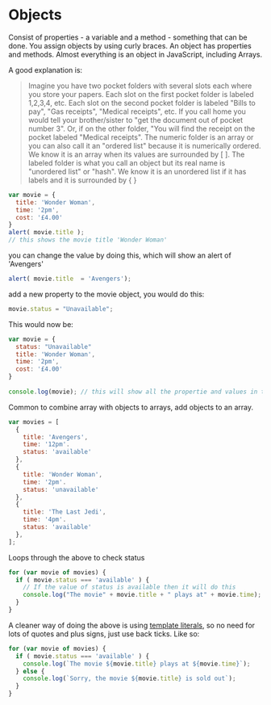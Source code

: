# Objects

Consist of properties - a variable and a method - something that can be done. You assign objects by using curly braces. An object has properties and methods. Almost everything is an object in JavaScript, including Arrays.

A good explanation is:

> Imagine you have two pocket folders with several slots each where you store your papers. Each slot on the first pocket folder is labeled 1,2,3,4, etc. Each slot on the second pocket folder is labeled "Bills to pay", "Gas receipts", "Medical receipts", etc. If you call home you would tell your brother/sister to "get the document out of pocket number 3". Or, if on the other folder, "You will find the receipt on the pocket labeled "Medical receipts". The numeric folder is an array or you can also call it an "ordered list" because it is numerically ordered. We know it is an array when its values are surrounded by [ ]. The labeled folder is what you call an object but its real name is "unordered list" or "hash". We know it is an unordered list if it has labels and it is surrounded by { }

```javascript
var movie = {
  title: 'Wonder Woman', 
  time: '2pm',
  cost: '£4.00'
}
alert( movie.title );
// this shows the movie title 'Wonder Woman'
```

you can change the value by doing this, which will show an alert of 'Avengers'

```javascript
alert( movie.title  = 'Avengers');
```

add a new property to the movie object, you would do this:

```javascript
movie.status = "Unavailable";
```

This would now be:

```javascript
var movie = {
  status: "Unavailable"
  title: 'Wonder Woman', 
  time: '2pm',
  cost: '£4.00'
}
	
console.log(movie); // this will show all the propertie and values in the object.
```

Common to combine array with objects to arrays, add objects to an array.

```javascript
var movies = [
  {
    title: 'Avengers',
    time: '12pm'.
    status: 'available'
  },
  {
    title: 'Wonder Woman',
    time: '2pm'.
    status: 'unavailable'
  },
  {
    title: 'The Last Jedi',
    time: '4pm'.
    status: 'available'
  },
];
```

Loops through the above to check status

```javascript
for (var movie of movies) {
  if ( movie.status === 'available' ) {
    // If the value of status is available then it will do this
    console.log("The movie" + movie.title + " plays at" + movie.time);
  }
}
```

A cleaner way of doing the above is using [template literals](https://developer.mozilla.org/en-US/docs/Web/JavaScript/Reference/Template_literals), so no need for lots of quotes and plus signs, just use back ticks. Like so:

```javascript
for (var movie of movies) {
  if ( movie.status === 'available' ) {
    console.log(`The movie ${movie.title} plays at ${movie.time}`);
  } else {
    console.log(`Sorry, the movie ${movie.title} is sold out`); 
  }
}
```
